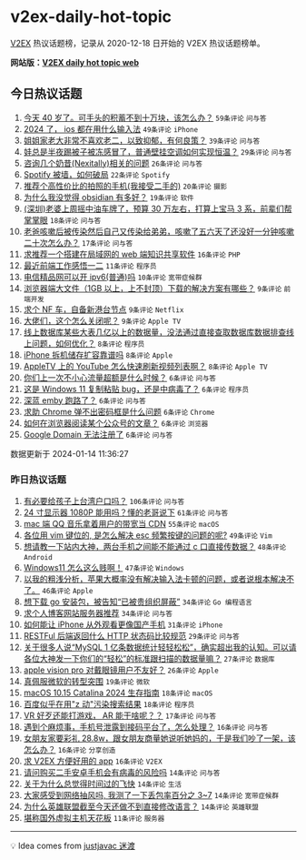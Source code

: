 # v2ex-daily-hot-topic

[V2EX](https://www.v2ex.com/) 热议话题榜，记录从 2020-12-18 日开始的 V2EX 热议话题榜单。

**网站版：[V2EX daily hot topic web](https://boojack.github.io/v2ex-daily-hot-topic-web/)**

## 今日热议话题

<!-- TODAY BEGIN -->

1. [今天 40 岁了。可手头的积蓄不到十万块，该怎么办？](https://www.v2ex.com/t/1008491) `59条评论` `问与答`
1. [2024 了， ios 都在用什么输入法](https://www.v2ex.com/t/1008490) `49条评论` `iPhone`
1. [姐姐家老大非常不喜欢老二，以致抑郁，有何良策？](https://www.v2ex.com/t/1008515) `39条评论` `问与答`
1. [娃总是半夜踢被子被冻感冒了，普通壁挂空调如何实现恒温？](https://www.v2ex.com/t/1008463) `29条评论` `问与答`
1. [咨询几个奶昔(Nexitally)相关的问题](https://www.v2ex.com/t/1008465) `26条评论` `问与答`
1. [Spotify 被墙，如何破局](https://www.v2ex.com/t/1008479) `22条评论` `Spotify`
1. [推荐个高性价比的拍照的手机(我接受二手的)](https://www.v2ex.com/t/1008487) `20条评论` `摄影`
1. [为什么我没觉得 obsidian 有多好？](https://www.v2ex.com/t/1008505) `19条评论` `软件`
1. [(深圳)老婆上周摇中油车牌了，预算 30 万左右，打算上宝马 3 系，前辈们帮掌掌眼](https://www.v2ex.com/t/1008513) `18条评论` `问与答`
1. [老爸咳嗽后被传染然后自己又传染给弟弟，咳嗽了五六天了还没好一分钟咳嗽二十次怎么办？](https://www.v2ex.com/t/1008551) `17条评论` `问与答`
1. [求推荐一个搭建在局域网的 web 端知识共享软件](https://www.v2ex.com/t/1008503) `16条评论` `PHP`
1. [最近前端工作感悟一二](https://www.v2ex.com/t/1008520) `11条评论` `程序员`
1. [电信精品网可以开 ipv6(普通)吗](https://www.v2ex.com/t/1008484) `10条评论` `宽带症候群`
1. [浏览器端大文件（1GB 以上，上不封顶）下载的解决方案有哪些？](https://www.v2ex.com/t/1008531) `9条评论` `前端开发`
1. [求个 NF 车，自备新港台节点](https://www.v2ex.com/t/1008502) `9条评论` `Netflix`
1. [大佬们，这个怎么关闭呢？](https://www.v2ex.com/t/1008474) `9条评论` `Apple TV`
1. [线上数据库某些大表几亿以上的数据量，没法通过直接查取数据库数据排查线上问题，如何优化？](https://www.v2ex.com/t/1008517) `8条评论` `程序员`
1. [iPhone 拆机储存扩容靠谱吗](https://www.v2ex.com/t/1008493) `8条评论` `Apple`
1. [AppleTV 上的 YouTube 怎么快速刷新视频列表啊？](https://www.v2ex.com/t/1008468) `8条评论` `Apple TV`
1. [你们上一次不小心流量超额是什么时候？](https://www.v2ex.com/t/1008540) `6条评论` `问与答`
1. [这是 Windows 11 复制粘贴 bug，还是中病毒了？](https://www.v2ex.com/t/1008534) `6条评论` `程序员`
1. [深蓝 emby 跑路了？](https://www.v2ex.com/t/1008483) `6条评论` `问与答`
1. [求助 Chrome 弹不出密码框是什么问题](https://www.v2ex.com/t/1008476) `6条评论` `Chrome`
1. [如何在浏览器阅读某个公众号的文章？](https://www.v2ex.com/t/1008467) `6条评论` `浏览器`
1. [Google Domain 无法注册了](https://www.v2ex.com/t/1008462) `6条评论` `问与答`

数据更新于 2024-01-14 11:36:27

<!-- TODAY END -->

### 昨日热议话题

<!-- YESTERDAY BEGIN -->

1. [有必要给孩子上台湾户口吗？](https://www.v2ex.com/t/1008325) `106条评论` `问与答`
1. [24 寸显示器 1080P 能用吗？懂的老哥说下](https://www.v2ex.com/t/1008267) `61条评论` `问与答`
1. [mac 端 QQ 音乐拿着用户的带宽当 CDN](https://www.v2ex.com/t/1008319) `55条评论` `macOS`
1. [各位用 vim 键位的, 是怎么解决 esc 频繁按键的问题的呢?](https://www.v2ex.com/t/1008294) `49条评论` `Vim`
1. [想请教一下站内大神，两台手机之间能不能通过 c 口直接传数据？](https://www.v2ex.com/t/1008307) `48条评论` `Android`
1. [Windows11 怎么这么贱啊！](https://www.v2ex.com/t/1008375) `47条评论` `Windows`
1. [以我的粗浅分析，苹果大概率没有解决输入法卡顿的问题，或者说根本解决不了。](https://www.v2ex.com/t/1008334) `46条评论` `Apple`
1. [想下载 go 安装包，被告知“已被贵组织屏蔽”](https://www.v2ex.com/t/1008273) `34条评论` `Go 编程语言`
1. [求个人博客网站服务器推荐](https://www.v2ex.com/t/1008361) `34条评论` `问与答`
1. [如何能让 iPhone 从外观看更像国产手机](https://www.v2ex.com/t/1008276) `31条评论` `iPhone`
1. [RESTFul 后端返回什么 HTTP 状态码比较规范](https://www.v2ex.com/t/1008308) `29条评论` `问与答`
1. [关于很多人说“MySQL 1 亿条数据统计轻轻松松”，确实超出我的认知。可以请各位大神发一下你们的“轻松”的标准跟扫描的数据量嘛？](https://www.v2ex.com/t/1008404) `27条评论` `数据库`
1. [apple vision pro 对戴眼镜用户不友好？](https://www.v2ex.com/t/1008265) `26条评论` `Apple`
1. [真佩服微软的转型突围](https://www.v2ex.com/t/1008414) `19条评论` `微软`
1. [macOS 10.15 Catalina 2024 生存指南](https://www.v2ex.com/t/1008425) `18条评论` `macOS`
1. [百度似乎在用"z 动"污染搜索结果](https://www.v2ex.com/t/1008405) `18条评论` `程序员`
1. [VR 好歹还能打游戏， AR 能干啥呢？？](https://www.v2ex.com/t/1008263) `17条评论` `问与答`
1. [遇到个麻烦事，手机号泄露到接码平台了，怎么处理？](https://www.v2ex.com/t/1008447) `16条评论` `问与答`
1. [女朋友家要彩礼 28.8w，跟女朋友商量她说听她妈的，于是我们吵了一架，该怎么办？](https://www.v2ex.com/t/1008440) `16条评论` `分享创造`
1. [求 V2EX 方便好用的 app](https://www.v2ex.com/t/1008286) `16条评论` `V2EX`
1. [请问购买二手安卓手机会有病毒的风险吗](https://www.v2ex.com/t/1008452) `14条评论` `问与答`
1. [关于为什么总觉得时间过的飞快](https://www.v2ex.com/t/1008422) `14条评论` `生活`
1. [大家感受到网络抽风吗, 我测了一下丢包率百分之 3~7](https://www.v2ex.com/t/1008421) `14条评论` `宽带症候群`
1. [为什么英雄联盟截至今天还做不到直接修改语言？](https://www.v2ex.com/t/1008329) `14条评论` `英雄联盟`
1. [堪称国外虚拟主机天花板](https://www.v2ex.com/t/1008424) `11条评论` `服务器`

<!-- YESTERDAY END -->

---

💡 Idea comes from [justjavac 迷渡](https://github.com/justjavac/)
